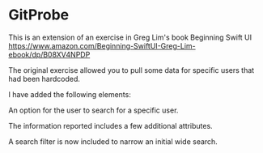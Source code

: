 # GitProbe

This is an extension of an exercise in Greg Lim's book 
Beginning Swift UI
https://www.amazon.com/Beginning-SwiftUI-Greg-Lim-ebook/dp/B08XV4NPDP

The original exercise allowed you to pull some data for specific users that had been hardcoded. 

I have added the following elements:

An option for the user to search for a specific user.

The information reported includes a few additional attributes.

A search filter is now included to narrow an initial wide search.

